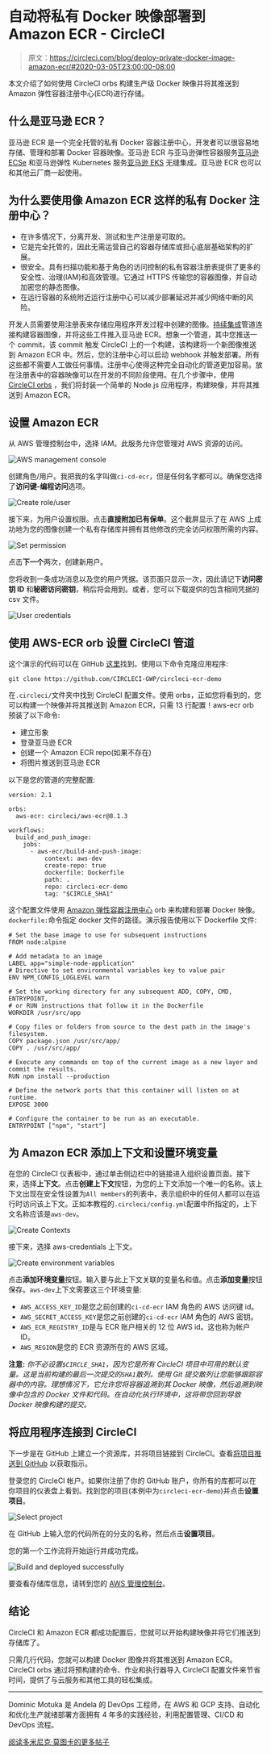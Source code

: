 # 自动将私有 Docker 映像部署到 Amazon ECR - CircleCI

> 原文：<https://circleci.com/blog/deploy-private-docker-image-amazon-ecr/#2020-03-05T23:00:00-08:00>

本文介绍了如何使用 CircleCI orbs 构建生产级 Docker 映像并将其推送到 Amazon 弹性容器注册中心(ECR)进行存储。

## 什么是亚马逊 ECR？

亚马逊 ECR 是一个完全托管的私有 Docker 容器注册中心，开发者可以很容易地存储、管理和部署 Docker 容器映像。亚马逊 ECR 与亚马逊弹性容器服务[亚马逊 ECSe](https://aws.amazon.com/ecs/) 和亚马逊弹性 Kubernetes 服务[亚马逊 EKS](https://aws.amazon.com/eks/) 无缝集成。亚马逊 ECR 也可以和其他云厂商一起使用。

## 为什么要使用像 Amazon ECR 这样的私有 Docker 注册中心？

*   在许多情况下，分离开发、测试和生产注册是可取的。
*   它是完全托管的，因此无需运营自己的容器存储库或担心底层基础架构的扩展。
*   很安全。具有扫描功能和基于角色的访问控制的私有容器注册表提供了更多的安全性、治理(IAM)和高效管理。它通过 HTTPS 传输您的容器图像，并自动加密您的静态图像。
*   在运行容器的系统附近运行注册中心可以减少部署延迟并减少网络中断的风险。

开发人员需要使用注册表来存储应用程序开发过程中创建的图像。[持续集成](https://circleci.com/continuous-integration/)管道连接构建容器图像，并将这些工件推入亚马逊 ECR。想象一个管道，其中您推送一个 commit，该 commit 触发 CircleCI 上的一个构建，该构建将一个新图像推送到 Amazon ECR 中。然后，您的注册中心可以启动 webhook 并触发部署。所有这些都不需要人工做任何事情。注册中心使得这种完全自动化的管道更加容易。放在注册表中的容器映像可以在开发的不同阶段使用。在几个步骤中，使用 [CircleCI orbs](https://circleci.com/orbs/) ，我们将封装一个简单的 Node.js 应用程序，构建映像，并将其推送到 Amazon ECR。

## 设置 Amazon ECR

从 AWS 管理控制台中，选择 IAM。此服务允许您管理对 AWS 资源的访问。

![AWS management console](img/cdd9411739df9a09b4cd731f29cb5537.png)

创建角色/用户。我把我的名字叫做`ci-cd-ecr`，但是任何名字都可以。确保您选择了**访问键-编程访问**选项。

![Create role/user](img/e66e8d82a4688addee7dc53705f4ec16.png)

接下来，为用户设置权限。点击**直接附加已有保单**。这个截屏显示了在 AWS 上成功地为您的图像创建一个私有存储库并拥有其他修改的完全访问权限所需的内容。

![Set permission](img/3063ac2938138c00d8a8c697fe6f95d8.png)

点击**下一个**两次，创建新用户。

您将收到一条成功消息以及您的用户凭据。该页面只显示一次，因此请记下**访问密钥 ID** 和**秘密访问密钥**，稍后将会用到。或者，您可以下载提供的包含相同凭据的 csv 文件。

![User credentials](img/b9ad00bb9c29bc613be0d0b6cfdc142d.png)

## 使用 AWS-ECR orb 设置 CircleCI 管道

这个演示的代码可以在 GitHub [这里](https://github.com/CIRCLECI-GWP/circleci-ecr-demo)找到。使用以下命令克隆应用程序:

```
git clone https://github.com/CIRCLECI-GWP/circleci-ecr-demo 
```

在`.circleci/`文件夹中找到 CircleCI 配置文件。使用 orbs，正如您将看到的，您可以构建一个映像并将其推送到 Amazon ECR，只需 13 行配置！aws-ecr orb 预装了以下命令:

*   建立形象
*   登录亚马逊 ECR
*   创建一个 Amazon ECR repo(如果不存在)
*   将图片推送到亚马逊 ECR

以下是您的管道的完整配置:

```
version: 2.1

orbs:
  aws-ecr: circleci/aws-ecr@8.1.3

workflows:
  build_and_push_image:
    jobs:
      - aws-ecr/build-and-push-image:
          context: aws-dev
          create-repo: true
          dockerfile: Dockerfile
          path: .
          repo: circleci-ecr-demo
          tag: "$CIRCLE_SHA1" 
```

这个配置文件使用 [Amazon 弹性容器注册中心](https://circleci.com/developer/orbs/orb/circleci/aws-ecr) orb 来构建和部署 Docker 映像。`dockerfile:`命令指定 docker 文件的路径。演示报告使用以下 Dockerfile 文件:

```
# Set the base image to use for subsequent instructions
FROM node:alpine

# Add metadata to an image
LABEL app="simple-node-application"
# Directive to set environmental variables key to value pair
ENV NPM_CONFIG_LOGLEVEL warn

# Set the working directory for any subsequent ADD, COPY, CMD, ENTRYPOINT,
# or RUN instructions that follow it in the Dockerfile
WORKDIR /usr/src/app

# Copy files or folders from source to the dest path in the image's filesystem.
COPY package.json /usr/src/app/
COPY . /usr/src/app/

# Execute any commands on top of the current image as a new layer and commit the results.
RUN npm install --production

# Define the network ports that this container will listen on at runtime.
EXPOSE 3000

# Configure the container to be run as an executable.
ENTRYPOINT ["npm", "start"] 
```

## 为 Amazon ECR 添加上下文和设置环境变量

在您的 CircleCI 仪表板中，通过单击侧边栏中的链接进入组织设置页面。接下来，选择**上下文**。点击**创建上下文**按钮，为您的上下文添加一个唯一的名称。该上下文出现在安全性设置为`All members`的列表中，表示组织中的任何人都可以在运行时访问该上下文。正如本教程的`.circleci/config.yml`配置中所指定的，上下文名称应该是`aws-dev`。

![Create Contexts](img/ec722f3236abe3b5eb86f143e6a4ebb8.png)

接下来，选择 aws-credentials 上下文。

![Create environment variables](img/85f31111f7f30127f08de19751b15800.png)

点击**添加环境变量**按钮。输入要与此上下文关联的变量名和值。点击**添加变量**按钮保存。`aws-dev`上下文需要这三个环境变量:

*   `AWS_ACCESS_KEY_ID`是您之前创建的`ci-cd-ecr` IAM 角色的 AWS 访问键 id。
*   `AWS_SECRET_ACCESS_KEY`是您之前创建的`ci-cd-ecr` IAM 角色的 AWS 密钥。
*   `AWS_ECR_REGISTRY_ID`是与 ECR 账户相关的 12 位 AWS id。这也称为帐户 ID。
*   `AWS_REGION`是您的 ECR 资源所在的 AWS 区域。

**注意:** *你不必设置`$CIRCLE_SHA1`，因为它是所有 CircleCI 项目中可用的默认变量。这是当前构建的最后一次提交的`SHA1`散列。使用 Git 提交散列让您能够跟踪容器中的内容。理想情况下，它允许您将容器追溯到其 Docker 映像，然后追溯到映像中包含的 Docker 文件和代码。在自动化执行环境中，这将带您回到导致 Docker 映像构建的提交。*

## 将应用程序连接到 CircleCI

下一步是在 GitHub 上建立一个资源库，并将项目链接到 CircleCI。查看[将项目推送到 GitHub](https://circleci.com/blog/pushing-a-project-to-github/) 以获取指示。

登录您的 CircleCI 帐户。如果你注册了你的 GitHub 账户，你所有的库都可以在你项目的仪表盘上看到。找到您的项目(本例中为`circleci-ecr-demo`)并点击**设置项目**。

![Select project](img/bff606e9722f6413fc1ebd161af2b041.png)

在 GitHub 上输入您的代码所在的分支的名称，然后点击**设置项目**。

您的第一个工作流将开始运行并成功完成。

![Build and deployed successfully](img/9b6282891b194cd8db12ff8d9c413c12.png)

要查看存储库信息，请转到您的 [AWS 管理控制台](https://console.aws.amazon.com/ecr/repositories)。

## 结论

CircleCI 和 Amazon ECR 都成功配置后，您就可以开始构建映像并将它们推送到存储库了。

只需几行代码，您就可以构建 Docker 图像并将其推送到 Amazon ECR。CircleCI orbs 通过将预构建的命令、作业和执行器导入 CircleCI 配置文件来节省时间，提供了与云服务和其他工具的轻松集成。

* * *

Dominic Motuka 是 Andela 的 DevOps 工程师，在 AWS 和 GCP 支持、自动化和优化生产就绪部署方面拥有 4 年多的实践经验，利用配置管理、CI/CD 和 DevOps 流程。

[阅读多米尼克·莫图卡的更多帖子](/blog/author/dominic-motuka/)